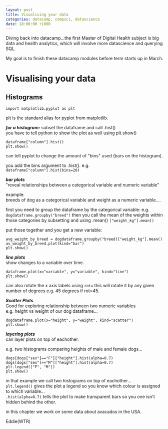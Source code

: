 ```yaml
---
layout: post
title: Visualising your data
categories: datacamp, compsci, datascience
date: 18:00:00 +1000
---
```


Diving back into datacamp...the first Master of Digital Health subject is big data and health analytics, which will involve more datascience and querying SQL.  


My goal is to finish these datacamp modules before term starts up in March. 

# Visualising your data
## Histograms

`import matplotlib.pyplot as plt`

plt is the standard alias for pyplot from matplotlib. 

***for a histogram:***
subset the dataframe and call .hist()  
you have to tell python to show the plot as well using plt.show()


`dataframe["column"].hist()`  
`plt.show()`  


can tell pyplot to change the amount of "bins" used (bars on the histogram).   
  
  
you add the bins argument to .hist(). e.g. `dataframe["column"].hist(bins=20)`


***bar plots***  
"reveal relationships between a categorical variable and numeric variable"  


example:  
breeds of dog as a categorical variable and weight as a numeric variable....

first you need to group the dataframe by the categorical variable: 
e.g. `dogdataframe.groupby("breed")` then you call the mean of the weights within those categories by subsetting and using .mean() `["weight_kg"].mean()` 

put those together and you get a new variable: 

```
avg_weight_by_breed = dogdataframe.groupby("breed)["weight_kg"].mean()  
av_weight_by_breed.plot(kind="bar")  
plt.show()  
```

***line plots***  
show changes to a variable over time. 

```
dataframe.plot(x="variable", y="variable", kind="line")  
plt.show()
```

can also rotate the x axis labels using `rot=` this will rotate it by any given number of degrees e.g. 45 degrees if rot=45. 


***Scatter Plots***  
Good for exploring relationship between two numeric variables  
e.g. height vs weight of our dog dataframe...

```
dogdataframe.plot(x="height", y="weight", kind="scatter")  
plt.show()
```

***layering plots***  
can layer plots on top of eachother. 

e.g. two histograms comparing heights of male and female dogs...

```
dogs[dogs["sex"]=="F"]["height"].hist(alpha=0.7)
dogs[dogs["sex"]=="M"]["height"].hist(alpha=0.7)
plt.legend(["F", "M"])
plt.show()
```

in that example we call two histograms on top of eachother...  
`plt.legend()` gives the plot a legend so you know which colour is assigned to which variable...  
`.hist(alpha=0.7)` tells the plot to make transparent bars so you one isn't hidden behind the other. 

in this chapter we work on some data about avacados in the USA. 

Eddie(WTR)

